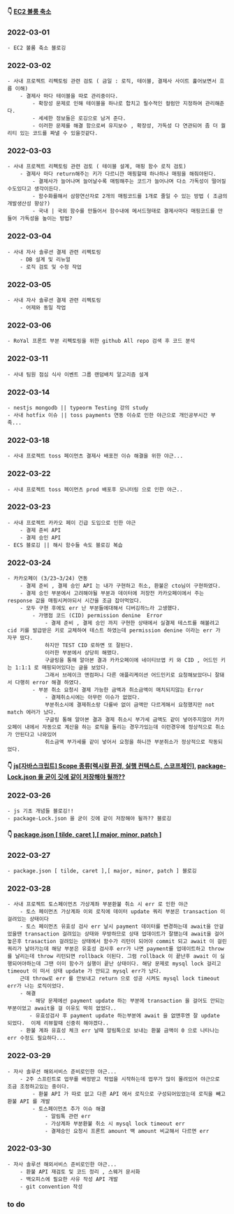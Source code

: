#### 👇 [EC2 볼룸 축소](https://youngchang.tistory.com/entry/EC2-volume-%EC%B6%95%EC%86%8C-EBS) 
### 2022-03-01
    - EC2 볼룸 축소 블로깅
    
### 2022-03-02
    - 사내 프로젝트 리펙토링 관련 검토 ( 금일 : 로직, 테이블, 결제사 사이트 훑어보면서 흐름 이해)
        - 결제사 마다 테이블을 따로 관리중이다. 
            - 확장성 문제로 인해 테이블을 하나로 합치고 필수적인 컬럼만 지정하여 관리해준다.
            - 세세한 정보들은 로깅으로 남겨 준다.
            - 이러한 문제를 해결 함으로써 유지보수 , 확장성, 가독성 다 연관되어 좀 더 퀄리티 있는 코드를 짜낼 수 있을것같다.
    
### 2022-03-03
    - 사내 프로젝트 리펙토링 관련 검토 ( 테이블 설계, 매핑 함수 로직 검토)
        - 결제사 마다 return해주는 키가 다르니깐 매핑할때 하나하나 매핑을 해줘야된다.
            - 결제사가 늘어나며 늘어날수록 매핑해주는 코드가 늘어나며 다소 가독성이 떨어질수도있다고 생각이든다.
            - 함수화를해서 삼항연산자로 2개의 매핑코드를 1개로 줄일 수 있는 방법 ( 조금의 개발생산성 향상?)
            - 국내 | 국외 함수를 만들어서 함수내에 메서드형태로 결제사마다 매핑코드를 만들어 가독성을 높이는 방법?
            
### 2022-03-04
    - 사내 자사 솔루션 결제 관련 리펙토링
        - DB 설계 및 리뉴얼
        - 로직 검토 및 수정 작업

### 2022-03-05
    - 사내 자사 솔루션 결제 관련 리펙토링
        - 어제와 동일 작업
        
### 2022-03-06
    - RoYal 프론트 부분 리펙토링을 위한 github All repo 검색 후 코드 분석

### 2022-03-11
    - 사내 팀원 점심 식사 이벤트 그룹 랜덤배치 알고리즘 설계 

### 2022-03-14

    - nestjs mongodb || typeorm Testing 강의 study
    - 사내 hotfix 이슈 || toss payments 연동 이슈로 인한 야근으로 개인공부시간 부족...

### 2022-03-18
    - 사내 프로젝트 toss 페이먼츠 결제사 배포전 이슈 해결을 위한 야근...

### 2022-03-22
    - 사내 프로젝트 toss 페이먼츠 prod 배포후 모니터링 으로 인한 야근..

### 2022-03-23
    - 사내 프로젝트 카카오 페이 긴급 도입으로 인한 야근
        - 결제 준비 API
        - 결제 승인 API
    - ECS 블로깅 || 해시 함수들 속도 블로깅 복습

### 2022-03-24
    - 카카오페이 (3/23~3/24) 연동
        - 결제 준비 , 결제 승인 API 는 내가 구현하고 취소, 환불은 cto님이 구현하였다.
        - 결제 승인 부분에서 고려해야될 부분과 데이터에 저장전 카카오페이에서 주는 response 값을 매핑시켜야되서 시간을 조금 잡아먹었다.
        - 모두 구현 후에도 err 난 부분들에대해서 디버깅하느라 고생했다.
            - 가맹점 코드 (CID) permission denine  Error
                - 결제 준비 , 결제 승인 까지 구현한 상태에서 실결제 테스트를 해볼려고 cid 키를 발급받은 키로 교체하여 테스트 하였는데 permission denine 이라는 err 가 자꾸 떴다. 
                하지만 TEST CID 로하면 또 잘된다.
                이러한 부분에서 상당히 해맸다.
                구글링을 통해 알아본 결과 카카오페이에 네이티브앱 키 와 CID , 어드민 키는 1:1:1 로 매핑되어있다는 글을 보았다.
                그래서 브레이크 앤컴퍼니 다른 애플리케이션 어드민키로 요청해보았더니 잘돼서 다행히 error 해결 하였다.
            - 부분 취소 요청시 결제 가능한 금액과 취소금액이 매치되지않는 Error
                - 결제취소시에는 아무런 이슈가 없었다.
                부분취소시에 결제취소랑 다를바 없이 금액만 다르게해서 요청했지만 not match 에러가 났다.
                구글링 통해 알아본 결과 결제 취소시 부가세 금액도 같이 넣어주지않아 카카오페이 내에서 자동으로 계산을 하는 로직을 돌리는 경우가있는데 이런경우에 정상적으로 취소가 안된다고 나와있어
                취소금액 부가세를 같이 넣어서 요청을 하니깐 부분취소가 정상적으로 작동되었다.
                
#### 👇 [js[자바스크립트] Scope 종류[렉시컬 환경, 실행 컨텍스트, 스코프체인]](https://youngchang.tistory.com/entry/js%EC%9E%90%EB%B0%94%EC%8A%A4%ED%81%AC%EB%A6%BD%ED%8A%B8-Scope-%EC%A2%85%EB%A5%98%EB%A0%89%EC%8B%9C%EC%BB%AC-%ED%99%98%EA%B2%BD-%EC%8B%A4%ED%96%89-%EC%BB%A8%ED%85%8D%EC%8A%A4%ED%8A%B8-%EC%8A%A4%EC%BD%94%ED%94%84%EC%B2%B4%EC%9D%B8), [package-Lock.json 을 굳이 깃에 같이 저장해야 될까??](https://youngchang.tistory.com/entry/package-Lockjson-%EC%9D%84-%EA%B5%B3%EC%9D%B4-%EA%B9%83%EC%97%90-%EA%B0%99%EC%9D%B4-%EC%A0%80%EC%9E%A5%ED%95%B4%EC%95%BC-%EB%90%A0%EA%B9%8C) 
### 2022-03-26
    - js 기초 개념들 블로깅!!
    - package-Lock.json 을 굳이 깃에 같이 저장해야 될까?? 블로깅
    
#### 👇 [package.json [ tilde, caret ],[ major, minor, patch ]](https://youngchang.tistory.com/entry/packagejson-tilde-caret-major-minor-patch) 
### 2022-03-27
    - package.json [ tilde, caret ],[ major, minor, patch ] 블로깅

### 2022-03-28
    - 사내 프로젝트 토스페이먼츠 가상계좌 부분환불 취소 시 err 로 인한 야근
        - 토스 페이먼츠 가상계좌 이외 로직에 데이터 update 쿼리 부분은 transaction 이 걸려있는 상태이다
        - 토스 페이먼츠 유효성 검사 err 날시 payment 데이터를 변경하는데 await을 안걸었을땐 transaction 걸려있는 상태와 무방하므로 상태 업데이트가 잘됐는데 await을 걸어 놓은후 trasaction 걸려있는 상태에서 함수가 리턴이 되어야 commit 되고 await 이 걸린 쿼리가 날아가는데 해당 부분은 유효성 검사후 err가 나면 payment를 업데이트하고 throw를 날리는데 throw 리턴되면 rollback 이된다. 그럼 rollback 이 끝난후 await 이 실행되어야하는데 그땐 이미 함수가 실행이 끝난 상태이다. 해당 문제로 mysql lock 걸리고 timeout 이 떠서 상태 update 가 안되고 mysql err가 났다.
        근데 throw로 err 를 안보내고 return 으로 성공 시켜도 mysql lock timeout err가 나는 로직이었다.
        - 해결
           - 해당 문제에선 payment update 하는 부분에 transaction 을 걸어도 안되는 부분이었고 await을 걸 이유도 딱히 없었다.. 
           - 유효성검사 후 payment update 하는부분에 await 을 없앤후엔 잘 update 되었다.  이제 리뷰할때 신중히 해야겠다..
        - 환불 계좌 유효성 체크 err 날때 알림톡으로 보내는 환불 금액이 0 으로 나타나는 err 수정도 필요하다...

### 2022-03-29
    - 자사 솔루션 해외서비스 준비로인한 야근...
        - 2주 스프린트로 업무를 배정받고 작업을 시작하는데 업무가 많이 몰려있어 야근으로 조금 조정하고있는 중이다.
            - 환불 API 가 따로 없고 다른 API 에서 로직으로 구성되어있었는데 로직을 빼고 환불 API 를 개발
            - 토스페이먼츠 추가 이슈 해결
                - 알림톡 관련 err
                - 가상계좌 부분환불 취소 시 mysql lock timeout err
                - 결제승인 요청시 프론트 amount 백 amount 비교해서 다르면 err 

### 2022-03-30
    - 자사 솔루션 해외서비스 준비로인한 야근...
        - 환불 API 재검토 및 코드 정리 , 스웨거 문서화
        - 백오피스에 필요한 사유 작성 API 개발
        - git convention 작성
        
### to do

